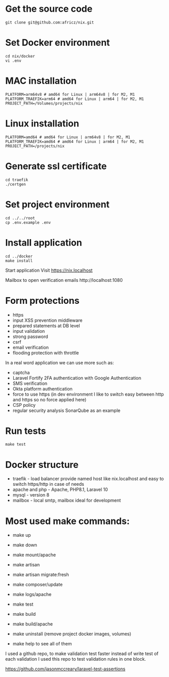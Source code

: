 # Get the source code
```
git clone git@github.com:africz/nix.git
```
# Set Docker environment
```
cd nix/docker
vi .env
```
# MAC installation
```
PLATFORM=arm64v8 # amd64 for Linux | arm64v8 | for M2, M1
PLATFORM_TRAEFIK=arm64 # amd64 for Linux | arm64 | for M2, M1
PROJECT_PATH=/Volumes/projects/nix
```
# Linux installation
```
PLATFORM=amd64 # amd64 for Linux | arm64v8 | for M2, M1
PLATFORM_TRAEFIK=amd64 # amd64 for Linux | arm64 | for M2, M1
PROJECT_PATH=/projects/nix
```
# Generate ssl certificate
```
cd traefik
./certgen
```
# Set project environment
```
cd ../../root
cp .env.example .env
```
# Install application 
```
cd ../docker
make install
```
Start application 
Visit https://nix.localhost

Mailbox to open verification emails
http://localhost:1080

# Form protections
- https
- input XSS prevention middleware
- prepared statements at DB level
- input validation 
- strong password
- csrf 
- email verification
- flooding protection with throttle 

In a real word application we can use more such as:
- captcha 
- Laravel Fortify 2FA authentication with Google Authentication
- SMS verification
- Okta platform authentication
- force to use https 
  (in dev environment I like to switch easy between http and https so no force applied here)
- CSP policy
- regular security analysis SonarQube as an example 


# Run tests
```
make test
```
# Docker structure

- traefik        - load balancer provide named host like nix.localhost
                   and easy to switch https/http in case of needs
- apache and php - Apache, PHP8.1, Laravel 10
- mysql          - version 8 
- mailbox        - local smtp, mailbox ideal for development 

# Most used make commands:

- make up
- make down
- make mount/apache
- make artisan
- make artisan migrate:fresh
- make composer/update 
- make logs/apache
- make test
- make build
- make build/apache
- make uninstall (remove project docker images, volumes)

- make help to see all of them

I used a github repo, to make validation test faster instead of write test of each validation 
I used this repo to test validation rules in one block.

https://github.com/jasonmccreary/laravel-test-assertions



